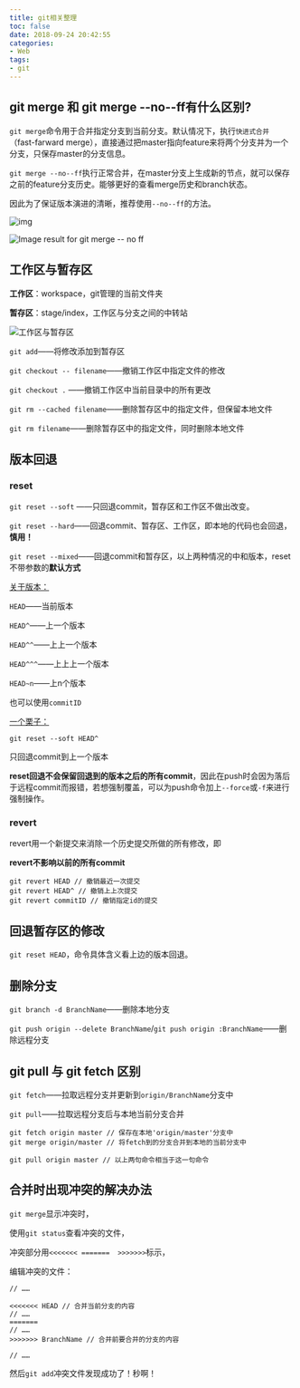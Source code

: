 ```yaml
---
title: git相关整理
toc: false
date: 2018-09-24 20:42:55
categories:
- Web
tags:
- git
---
```


## git merge 和 git merge --no--ff有什么区别?

`git merge`命令用于合并指定分支到当前分支。默认情况下，执行`快进式合并`（fast-farward merge），直接通过把master指向feature来将两个分支并为一个分支，只保存master的分支信息。

`git merge --no--ff`执行正常合并，在master分支上生成新的节点，就可以保存之前的feature分支历史。能够更好的查看merge历史和branch状态。

因此为了保证版本演进的清晰，推荐使用`--no--ff`的方法。

![img](http://www.ruanyifeng.com/blogimg/asset/201207/bg2012070505.png)

![Image result for git merge -- no ff](https://i.stack.imgur.com/FMD5h.png)

## 工作区与暂存区

**工作区**：workspace，git管理的当前文件夹

**暂存区**：stage/index，工作区与分支之间的中转站

![工作区与暂存区](http://www.runoob.com/wp-content/uploads/2015/02/1352126739_7909.jpg)

`git add`——将修改添加到暂存区

`git checkout -- filename`——撤销工作区中指定文件的修改

`git checkout .`  ——撤销工作区中当前目录中的所有更改

`git rm --cached filename`——删除暂存区中的指定文件，但保留本地文件

`git rm filename`——删除暂存区中的指定文件，同时删除本地文件

## 版本回退

### reset

`git reset --soft` ——只回退commit，暂存区和工作区不做出改变。

`git reset --hard`——回退commit、暂存区、工作区，即本地的代码也会回退，**慎用！**

`git reset --mixed`——回退commit和暂存区，以上两种情况的中和版本，reset不带参数的**默认方式**

<u>关于版本：</u>

`HEAD`——当前版本

`HEAD^`——上一个版本

`HEAD^^`——上上一个版本

`HEAD^^^`——上上上一个版本

`HEAD~n`——上n个版本

也可以使用`commitID`

<u>一个栗子：</u>

`git reset --soft HEAD^`

只回退commit到上一个版本

**reset回退不会保留回退到的版本之后的所有commit**，因此在push时会因为落后于远程commit而报错，若想强制覆盖，可以为push命令加上`--force`或`-f`来进行强制操作。

### revert

revert用一个新提交来消除一个历史提交所做的所有修改，即

**revert不影响以前的所有commit**

```shell
git revert HEAD // 撤销最近一次提交
git revert HEAD^ // 撤销上上次提交
git revert commitID // 撤销指定id的提交
```

## 回退暂存区的修改

`git reset HEAD`，命令具体含义看上边的版本回退。

## 删除分支

`git branch -d BranchName`——删除本地分支

`git push origin --delete BranchName`/`git push origin :BranchName`——删除远程分支

## git pull 与 git fetch 区别

`git fetch`——拉取远程分支并更新到`origin/BranchName`分支中

`git pull`——拉取远程分支后与本地当前分支合并

```shell
git fetch origin master // 保存在本地'origin/master'分支中
git merge origin/master // 将fetch到的分支合并到本地的当前分支中

git pull origin master // 以上两句命令相当于这一句命令
```

## 合并时出现冲突的解决办法

`git merge`显示冲突时，

使用`git status`查看冲突的文件，

冲突部分用`<<<<<<< =======  >>>>>>>`标示，

编辑冲突的文件：

```
// ……

<<<<<<< HEAD // 合并当前分支的内容
// ……
=======
// ……
>>>>>>> BranchName // 合并前要合并的分支的内容

// ……
```

然后`git add`冲突文件发现成功了！秒啊！



